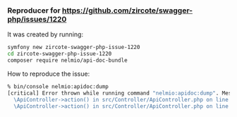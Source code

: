 ### Reproducer for https://github.com/zircote/swagger-php/issues/1220

It was created by running:
```sh
symfony new zircote-swagger-php-issue-1220
cd zircote-swagger-php-issue-1220
composer require nelmio/api-doc-bundle
```

How to reproduce the issue:
```sh
% bin/console nelmio:apidoc:dump                                               
[critical] Error thrown while running command "nelmio:apidoc:dump". Message: "User Warning: Multiple @OA\Response() with the same response="200":
  \ApiController->action() in src/Controller/ApiController.php on line 94
  \ApiController->action() in src/Controller/ApiController.php on line 94"
```
